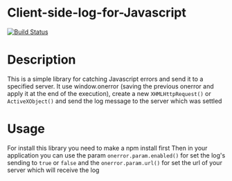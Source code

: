 # Client-side-log-for-Javascript
[![Build Status](https://travis-ci.org/Atherinca/Client-side-log-for-Javascript.svg?branch=master)](https://travis-ci.org/Atherinca/Client-side-log-for-Javascript)

# Description
This is a simple library for catching Javascript errors and send it to a specified server.
It use window.onerror (saving the previous onerror and apply it at the end of the execution),
create a new ```XHMLHttpRequest()``` or ```ActiveXObject()``` and send the log message to the server which was settled

# Usage

For install this library you need to make a npm install first
Then in your application you can use the param ```onerror.param.enabled()``` for set the log's sending to ```true``` or ```false```
and the  ```onerror.param.url()``` for set the url of your server which will receive the log
